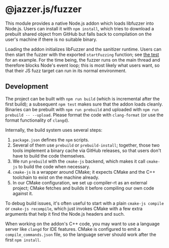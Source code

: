 # @jazzer.js/fuzzer

This module provides a native Node.js addon which loads libfuzzer into Node.js.
Users can install it with `npm install`, which tries to download a prebuilt
shared object from GitHub but falls back to compilation on the user's machine if
there is no suitable binary.

Loading the addon initializes libFuzzer and the sanitizer runtime. Users can
then start the fuzzer with the exported `startFuzzing` function; see
[the test](fuzzer.test.ts) for an example. For the time being, the fuzzer runs
on the main thread and therefore blocks Node's event loop; this is most likely
what users want, so that their JS fuzz target can run in its normal environment.

## Development

The project can be built with `npm run build` (which is incremental after the
first build); a subsequent `npm test` makes sure that the addon loads cleanly.
Binaries can be prebuilt with `npm run prebuild` and uploaded with
`npm run prebuild -- --upload`. Please format the code with `clang-format` (or
use the format functionality of `clangd`).

Internally, the build system uses several steps:

1. `package.json` defines the `npm` scripts.
2. Several of them use `prebuild` or `prebuild-install`; together, those two
   tools implement a binary cache via GitHub releases, so that users don't have
   to build the code themselves.
3. We run `prebuild` with the `cmake-js` backend, which makes it call `cmake-js`
   to build the code when necessary.
4. `cmake-js` is a wrapper around CMake; it expects CMake and the C++ toolchain
   to exist on the machine already.
5. In our CMake configuration, we set up compiler-rt as an external project;
   CMake fetches and builds it before compiling our own code against it.

To debug build issues, it's often useful to start with a plain
`cmake-js compile` or `cmake-js recompile`, which just invokes CMake with a few
extra arguments that help it find the Node.js headers and such.

When working on the addon's C++ code, you may want to use a language server like
`clangd` for IDE features. CMake is configured to emit a `compile_commands.json`
file, so the language server should work after the first `npm install`.

